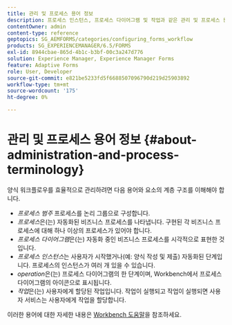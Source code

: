```yaml
---
title: 관리 및 프로세스 용어 정보
description: 프로세스 인스턴스, 프로세스 다이어그램 및 작업과 같은 관리 및 프로세스 용어에 대해 알아봅니다.
contentOwner: admin
content-type: reference
geptopics: SG_AEMFORMS/categories/configuring_forms_workflow
products: SG_EXPERIENCEMANAGER/6.5/FORMS
exl-id: 8944cbae-865d-4b1c-b3bf-00c3a247d776
solution: Experience Manager, Experience Manager Forms
feature: Adaptive Forms
role: User, Developer
source-git-commit: e821be5233fd5f6688507096790d219d25903892
workflow-type: tm+mt
source-wordcount: '175'
ht-degree: 0%

---
```


# 관리 및 프로세스 용어 정보 {#about-administration-and-process-terminology}

양식 워크플로우를 효율적으로 관리하려면 다음 용어와 요소의 계층 구조를 이해해야 합니다.

* *프로세스 범주* 프로세스를 논리 그룹으로 구성합니다.
* *프로세스*&#x200B;은(는) 자동화된 비즈니스 프로세스를 나타냅니다. 구현된 각 비즈니스 프로세스에 대해 하나 이상의 프로세스가 있어야 합니다.
* *프로세스 다이어그램*&#x200B;은(는) 자동화 중인 비즈니스 프로세스를 시각적으로 표현한 것입니다.
* *프로세스 인스턴스*&#x200B;는 사용자가 시작했거나(예: 양식 작성 및 제출) 자동화된 단계입니다. 프로세스의 인스턴스가 여러 개 있을 수 있습니다.
* *operation*&#x200B;은(는) 프로세스 다이어그램의 한 단계이며, Workbench에서 프로세스 다이어그램의 아이콘으로 표시됩니다.
* *작업*&#x200B;은(는) 사용자에게 할당된 작업입니다. 작업이 실행되고 작업이 실행되면 사용자 서비스는 사용자에게 작업을 할당합니다.

이러한 용어에 대한 자세한 내용은 [Workbench 도움말](https://www.adobe.com/go/learn_aemforms_workbench_63)을 참조하세요.
